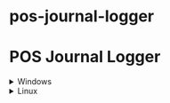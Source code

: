 # pos-journal-logger
# POS Journal Logger
<details>
  <summary>Windows</summary>
  Documentation will be available soon..
</details>

<details>
  <summary>Linux</summary>
  Documentation will be available soon..
</details>
